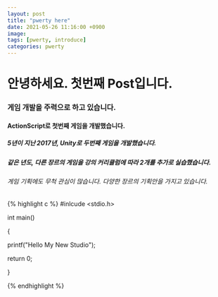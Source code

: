 ```yaml
---
layout: post
title: "pwerty here"
date: 2021-05-26 11:16:00 +0900
image: 
tags: [pwerty, introduce]
categories: pwerty
---
```

# 안녕하세요. 첫번째 Post입니다.

### 게임 개발을 주력으로 하고 있습니다.

#### ActionScript로 첫번째 게임을 개발했습니다.

##### 5년이 지난 2017년, Unity로 두번째 게임을 개발했습니다.

##### 같은 년도, 다른 장르의 게임을 강의 커리큘럼에 따라 2개를 추가로 실습했습니다.

###### 게임 기획에도 무척 관심이 많습니다. 다양한 장르의 기획안을 가지고 있습니다.





{% highlight c %}
#inlcude <stdio.h>

int main()

{

printf("Hello My New Studio");

return 0;

}

{% endhighlight %}